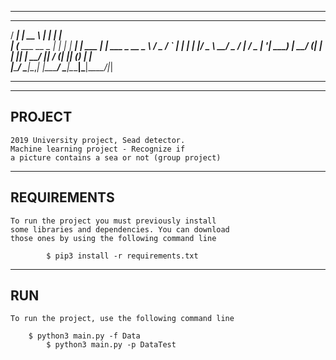 ---------------------------------------------------------------
  _____              _____       _            _             
  / ____|            |  __ \     | |          | |            
 | (___   ___  __ _  | |  | | ___| |_ ___  ___| |_ ___  _ __ 
  \___ \ / _ \/ _` | | |  | |/ _ \ __/ _ \/ __| __/ _ \| '__|
  ____) |  __/ (_| | | |__| |  __/ ||  __/ (__| || (_) | |   
 |_____/ \___|\__,_| |_____/ \___|\__\___|\___|\__\___/|_|
 
---------------------------------------------------------------
                                                            
--------------------------------
 PROJECT
--------------------------------
	2019 University project, Sead detector.
	Machine learning project - Recognize if 
  	a picture contains a sea or not (group project)
  

--------------------------------
REQUIREMENTS
--------------------------------
	To run the project you must previously install
  	some libraries and dependencies. You can download
  	those ones by using the following command line
	
    		$ pip3 install -r requirements.txt

--------------------------------
RUN
--------------------------------
	To run the project, use the following command line 
	
		$ python3 main.py -f Data
    		$ python3 main.py -p DataTest

